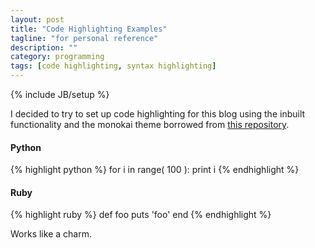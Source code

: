 ```yaml
---
layout: post
title: "Code Highlighting Examples"
tagline: "for personal reference"
description: ""
category: programming
tags: [code highlighting, syntax highlighting]
---
```

{% include JB/setup %}

I decided to try to set up code highlighting for this blog using the inbuilt functionality and the monokai theme borrowed from [this repository](https://github.com/richleland/pygments-css).

#### Python

{% highlight python %}
for i in range( 100 ):
	print i
{% endhighlight %}

#### Ruby

{% highlight ruby %}
def foo
  puts 'foo'
end
{% endhighlight %}

Works like a charm.